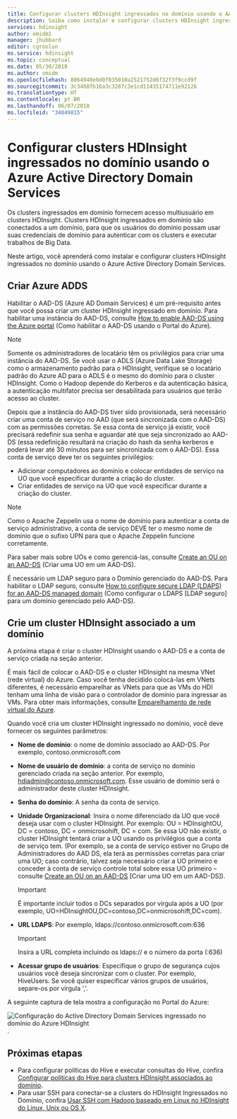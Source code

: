 ```yaml
---
title: Configurar clusters HDInsight ingressados no domínio usando o AAD-DS
description: Saiba como instalar e configurar clusters HDInsight ingressados no domínio usando o Azure Active Directory Domain Services
services: hdinsight
author: omidm1
manager: jhubbard
editor: cgronlun
ms.service: hdinsight
ms.topic: conceptual
ms.date: 05/30/2018
ms.author: omidm
ms.openlocfilehash: 8064940e0d0f035010a2521752d6f32f3f9ccd9f
ms.sourcegitcommit: 3c3488fb16a3c3287c3e1cd11435174711e92126
ms.translationtype: HT
ms.contentlocale: pt-BR
ms.lasthandoff: 06/07/2018
ms.locfileid: "34849815"
---
```

# <a name="configure-domain-joined-hdinsight-clusters-using-azure-active-directory-domain-services"></a>Configurar clusters HDInsight ingressados no domínio usando o Azure Active Directory Domain Services

Os clusters ingressados em domínio fornecem acesso multiusuário em clusters HDInsight. Clusters HDInsight ingressados em domínio são conectados a um domínio, para que os usuários do domínio possam usar suas credenciais de domínio para autenticar com os clusters e executar trabalhos de Big Data. 

Neste artigo, você aprenderá como instalar e configurar clusters HDInsight ingressados no domínio usando o Azure Active Directory Domain Services.

## <a name="create-azure-adds"></a>Criar Azure ADDS

Habilitar o AAD-DS (Azure AD Domain Services) é um pré-requisito antes que você possa criar um cluster HDInsight ingressado em domínio. Para habilitar uma instância do AAD-DS, consulte [How to enable AAD-DS using the Azure portal](../../active-directory-domain-services/active-directory-ds-getting-started.md) (Como habilitar o AAD-DS usando o Portal do Azure). 

> [!NOTE]
> Somente os administradores de locatário têm os privilégios para criar uma instância do AAD-DS. Se você usar o ADLS (Azure Data Lake Storage) como o armazenamento padrão para o HDInsight, verifique se o locatário padrão do Azure AD para o ADLS é o mesmo do domínio para o cluster HDInsight. Como o Hadoop depende do Kerberos e da autenticação básica, a autenticação multifator precisa ser desabilitada para usuários que terão acesso ao cluster.

Depois que a instância do AAD-DS tiver sido provisionada, será necessário criar uma conta de serviço no AAD (que será sincronizada com o AAD-DS) com as permissões corretas. Se essa conta de serviço já existir, você precisará redefinir sua senha e aguardar até que seja sincronizado ao AAD-DS (essa redefinição resultará na criação do hash da senha kerberos e poderá levar até 30 minutos para ser sincronizada com o AAD-DS). Essa conta de serviço deve ter os seguintes privilégios:

- Adicionar computadores ao domínio e colocar entidades de serviço na UO que você especificar durante a criação do cluster.
- Criar entidades de serviço na UO que você especificar durante a criação do cluster.

> [!NOTE]
> Como o Apache Zeppelin usa o nome de domínio para autenticar a conta de serviço administrativo, a conta de serviço DEVE ter o mesmo nome de domínio que o sufixo UPN para que o Apache Zeppelin funcione corretamente.

Para saber mais sobre UOs e como gerenciá-las, consulte [Create an OU on an AAD-DS](../../active-directory-domain-services/active-directory-ds-admin-guide-create-ou.md) (Criar uma UO em um AAD-DS). 

É necessário um LDAP seguro para o Domínio gerenciado do AAD-DS. Para habilitar o LDAP seguro, consulte [How to configure secure LDAP (LDAPS) for an AAD-DS managed domain](../../active-directory-domain-services/active-directory-ds-admin-guide-configure-secure-ldap.md) (Como configurar o LDAPS [LDAP seguro] para um domínio gerenciado pelo AAD-DS).

## <a name="create-a-domain-joined-hdinsight-cluster"></a>Crie um cluster HDInsight associado a um domínio

A próxima etapa é criar o cluster HDInsight usando o AAD-DS e a conta de serviço criada na seção anterior.

É mais fácil de colocar o AAD-DS e o cluster HDInsight na mesma VNet (rede virtual) do Azure. Caso você tenha decidido colocá-las em VNets diferentes, é necessário emparelhar as VNets para que as VMs do HDI tenham uma linha de visão para o controlador de domínio para ingressar as VMs. Para obter mais informações, consulte [Emparelhamento de rede virtual do Azure](../../virtual-network/virtual-network-peering-overview.md).

Quando você cria um cluster HDInsight ingressado no domínio, você deve fornecer os seguintes parâmetros:

- **Nome de domínio**: o nome de domínio associado ao AAD-DS. Por exemplo, contoso.onmicrosoft.com
- **Nome de usuário de domínio**: a conta de serviço no domínio gerenciado criada na seção anterior. Por exemplo, hdiadmin@contoso.onmicrosoft.com. Esse usuário de domínio será o administrador deste cluster HDInsight.
- **Senha do domínio**: A senha da conta de serviço.
- **Unidade Organizacional**: Insira o nome diferenciado da UO que você deseja usar com o cluster HDInsight. Por exemplo: OU = HDInsightOU, DC = contoso, DC = onmicrosohift, DC = com. Se essa UO não existir, o cluster HDInsight tentará criar a UO usando os privilégios que a conta de serviço tem. (Por exemplo, se a conta de serviço estiver no Grupo de Administradores do AAD DS, ela terá as permissões corretas para criar uma UO; caso contrário, talvez seja necessário criar a UO primeiro e conceder à conta de serviço controle total sobre essa UO primeiro – consulte [Create an OU on an AAD-DS](../../active-directory-domain-services/active-directory-ds-admin-guide-create-ou.md) [Criar uma UO em um AAD-DS]).

    > [!IMPORTANT]
    > É importante incluir todos o DCs separados por vírgula após a UO (por exemplo, UO=HDInsightOU,DC=contoso,DC=onmicrosohift,DC=com).

- **URL LDAPS**: Por exemplo, ldaps://contoso.onmicrosoft.com:636

    > [!IMPORTANT]
    > Insira a URL completa incluindo os ldaps:// e o número da porta (:636)

- **Acessar grupo de usuários**: Especifique o grupo de segurança cujos usuários você deseja sincronizar com o cluster. Por exemplo, HiveUsers. Se você quiser especificar vários grupos de usuários, separe-os por vírgula ','.
 
A seguinte captura de tela mostra a configuração no Portal do Azure:

![Configuração do Active Directory Domain Services ingressado no domínio do Azure HDInsight](./media/apache-domain-joined-configure-using-azure-adds/hdinsight-domain-joined-configuration-azure-aads-portal.png).


## <a name="next-steps"></a>Próximas etapas
* Para configurar políticas do Hive e executar consultas do Hive, confira [Configurar políticas do Hive para clusters HDInsight associados ao domínio](apache-domain-joined-run-hive.md).
* Para usar SSH para conectar-se a clusters do HDInsight Ingressados no Domínio, confira [Usar SSH com Hadoop baseado em Linux no HDInsight do Linux, Unix ou OS X](../hdinsight-hadoop-linux-use-ssh-unix.md#domainjoined).

